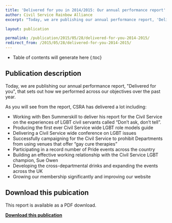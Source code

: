 ```yaml
---
title: 'Delivered for you in 2014/2015: Our annual performance report'
author: Civil Service Rainbow Alliance
excerpt: "Today, we are publishing our annual performance report, 'Delivered for you', that sets out how we performed across our objectives over the past year."

layout: publication

permalink: /publication/2015/05/28/delivered-for-you-2014-2015/
redirect_from: /2015/05/28/delivered-for-you-2014-2015/
---
```


<!-- Include the following to generate a Table of Contents -->
* Table of contents will generate here
{:toc}
<!-- Don't touch the Table of Contents above -->



## Publication description 

Today, we are publishing our annual performance report, "Delivered for you", that sets out how we performed across our objectives over the past year.

As you will see from the report, CSRA has delivered a lot including:

<ul>
<li>Working with Ben Summerskill to deliver his report for the Civil Service on the experiences of LGBT civil servants called “Don’t ask, don’t tell”.</li>
<li>Producing the first ever Civil Service wide LGBT role models guide</li>
<li>Delivering a Civil Service wide conference on LGBT issues</li>
<li>Successfully campaigning for the Civil Service to prohibit Departments from using venues that offer “gay cure therapies”</li>
<li>Participating in a record number of Pride events across the country</li>
<li>Building an effective working relationship with the Civil Service LGBT champion, Sue Owen</li>
<li>Developing the cross-departmental drinks and expanding the events across the UK</li>
<li>Growing our membership significantly and improving our website</li>
</ul>

## Download this pubication

This report is available as a PDF download.

**[Download this publication](https://www.civilservice.lgbt/documents/store/delivered-for-you/2015-delivered-for-you.pdf)**


